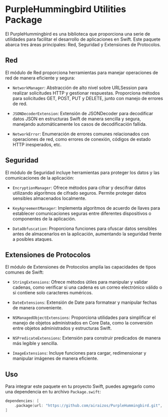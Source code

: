 # PurpleHummingbird Utilities Package

El PurpleHummingbird es una biblioteca que proporciona una serie de utilidades para facilitar el desarrollo de aplicaciones en Swift. Este paquete abarca tres áreas principales: Red, Seguridad y Extensiones de Protocolos.

## Red

El módulo de Red proporciona herramientas para manejar operaciones de red de manera eficiente y segura:

- `NetworkManager`: Abstracción de alto nivel sobre URLSession para realizar solicitudes HTTP y gestionar respuestas. Proporciona métodos para solicitudes GET, POST, PUT y DELETE, junto con manejo de errores de red.

- `JSONDecoderExtension`: Extensión de JSONDecoder para decodificar datos JSON en estructuras Swift de manera sencilla y segura, manejando automáticamente los casos de decodificación fallida.

- `NetworkError`: Enumeración de errores comunes relacionados con operaciones de red, como errores de conexión, códigos de estado HTTP inesperados, etc.

## Seguridad

El módulo de Seguridad incluye herramientas para proteger los datos y las comunicaciones de la aplicación:

- `EncryptionManager`: Ofrece métodos para cifrar y descifrar datos utilizando algoritmos de cifrado seguros. Permite proteger datos sensibles almacenados localmente.

- `KeyAgreementManager`: Implementa algoritmos de acuerdo de llaves para establecer comunicaciones seguras entre diferentes dispositivos o componentes de la aplicación.

- `DataObfuscation`: Proporciona funciones para ofuscar datos sensibles antes de almacenarlos en la aplicación, aumentando la seguridad frente a posibles ataques.

## Extensiones de Protocolos

El módulo de Extensiones de Protocolos amplía las capacidades de tipos comunes de Swift:

- `StringExtensions`: Ofrece métodos útiles para manipular y validar cadenas, como verificar si una cadena es un correo electrónico válido o si contiene solo caracteres numéricos.

- `DateExtensions`: Extensión de Date para formatear y manipular fechas de manera conveniente.

- `NSManagedObjectExtensions`: Proporciona utilidades para simplificar el manejo de objetos administrados en Core Data, como la conversión entre objetos administrados y estructuras Swift.

- `NSPredicateExtensions`: Extensión para construir predicados de manera más legible y sencilla.

- `ImageExtensions`: Incluye funciones para cargar, redimensionar y manipular imágenes de manera eficiente.

## Uso

Para integrar este paquete en tu proyecto Swift, puedes agregarlo como una dependencia en tu archivo `Package.swift`:

```swift
dependencies: [
    .package(url: "https://github.com/airaizos/PurpleHummingbird.git", from: "1.0.0")
]
